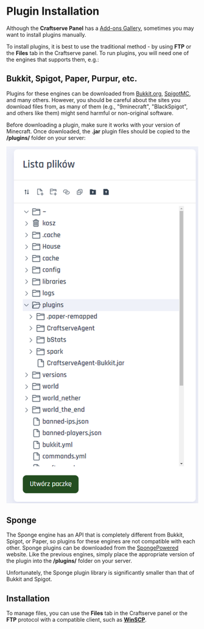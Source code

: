# Plugin Installation

Although the **Craftserve Panel** has a [Add-ons Gallery](https://craftserve.com/m), sometimes you may want to install plugins manually.

To install plugins, it is best to use the traditional method - by using **FTP** or the **Files** tab in the Craftserve panel. To run plugins, you will need one of the engines that supports them, e.g.:

## Bukkit, Spigot, Paper, Purpur, etc.

Plugins for these engines can be downloaded from [Bukkit.org](https://dev.bukkit.org/bukkit-plugins), [SpigotMC](https://www.spigotmc.org/resources/categories/spigot.4/), and many others. However, you should be careful about the sites you download files from, as many of them (e.g., "9minecraft", "BlackSpigot", and others like them) might send harmful or non-original software.

Before downloading a plugin, make sure it works with your version of Minecraft. Once downloaded, the **.jar** plugin files should be copied to the **/plugins/** folder on your server:

![Plugins Folder](../img/pluginy/pluginy.png)

## Sponge

The Sponge engine has an API that is completely different from Bukkit, Spigot, or Paper, so plugins for these engines are not compatible with each other. Sponge plugins can be downloaded from the [SpongePowered](https://ore.spongepowered.org/) website. Like the previous engines, simply place the appropriate version of the plugin into the **/plugins/** folder on your server.

Unfortunately, the Sponge plugin library is significantly smaller than that of Bukkit and Spigot.

## Installation

To manage files, you can use the **Files** tab in the Craftserve panel or the **FTP** protocol with a compatible client, such as **[WinSCP](https://github.com/Craftserve/docs/blob/master/ftp.md)**.

